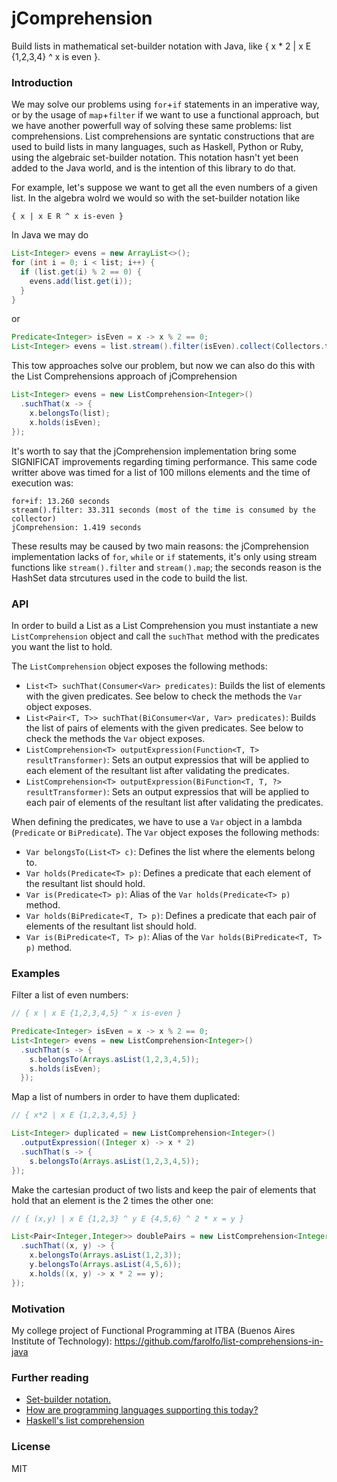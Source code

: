 # jComprehension
Build lists in mathematical set-builder notation with Java, like { x * 2 | x E {1,2,3,4} ^ x is even }.

### Introduction

We may solve our problems using `for`+`if` statements in an imperative way, or by the usage of `map`+`filter` if we want to use a functional approach, but we have another powerfull way of solving these same problems: list comprehensions. List comprehensions are syntatic constructions that are used to build lists in many languages, such as Haskell, Python or Ruby, using the algebraic set-builder notation. This notation hasn't yet been added to the Java world, and is the intention of this library to do that.

For example, let's suppose we want to get all the even numbers of a given list. In the algebra wolrd we would so with the set-builder notation like
```
{ x | x E R ^ x is-even }
```
In Java we may do
```java
List<Integer> evens = new ArrayList<>();
for (int i = 0; i < list; i++) {
  if (list.get(i) % 2 == 0) {
    evens.add(list.get(i));
  }
}
```
or
```java
Predicate<Integer> isEven = x -> x % 2 == 0;
List<Integer> evens = list.stream().filter(isEven).collect(Collectors.toList());
```
This tow approaches solve our problem, but now we can also do this with the List Comprehensions approach of jComprehension
```java
List<Integer> evens = new ListComprehension<Integer>()
  .suchThat(x -> {
    x.belongsTo(list);
    x.holds(isEven);
});
```

It's worth to say that the jComprehension implementation bring some SIGNIFICAT improvements regarding timing performance. This same code writter above was timed for a list of 100 millons elements and the time of execution was:
```
for+if: 13.260 seconds
stream().filter: 33.311 seconds (most of the time is consumed by the collector)
jComprehension: 1.419 seconds
```
These results may be caused by two main reasons: the jComprehension implementation lacks of `for`, `while` or `if` statements, it's only using stream functions like `stream().filter` and `stream().map`; the seconds reason is the HashSet data strcutures used in the code to build the list.

### API

In order to build a List as a List Comprehension you must instantiate a new `ListComprehension` object and call the `suchThat` method with the predicates you want the list to hold.

The `ListComprehension` object exposes the following methods:

* `List<T> suchThat(Consumer<Var> predicates)`: Builds the list of elements with the given predicates. See below to check the methods the `Var` object exposes.
* `List<Pair<T, T>> suchThat(BiConsumer<Var, Var> predicates)`: Builds the list of pairs of elements with the given predicates. See below to check the methods the `Var` object exposes.
* `ListComprehension<T> outputExpression(Function<T, T> resultTransformer)`: Sets an output expressios that will be applied to each element of the resultant list after validating the predicates.
* `ListComprehension<T> outputExpression(BiFunction<T, T, ?> resultTransformer)`: Sets an output expressios that will be applied to each pair of elements of the resultant list after validating the predicates.

When defining the predicates, we have to use a `Var` object in a lambda (`Predicate` or `BiPredicate`).
The `Var` object exposes the following methods:

* `Var belongsTo(List<T> c)`: Defines the list where the elements belong to.
* `Var holds(Predicate<T> p)`: Defines a predicate that each element of the resultant list should hold.
* `Var is(Predicate<T> p)`: Alias of the `Var holds(Predicate<T> p)` method.
* `Var holds(BiPredicate<T, T> p)`: Defines a predicate that each pair of elements of the resultant list should hold.
* `Var is(BiPredicate<T, T> p)`: Alias of the `Var holds(BiPredicate<T, T> p)` method.

### Examples

Filter a list of even numbers:
```java
// { x | x E {1,2,3,4,5} ^ x is-even }

Predicate<Integer> isEven = x -> x % 2 == 0;
List<Integer> evens = new ListComprehension<Integer>()
  .suchThat(s -> {
    s.belongsTo(Arrays.asList(1,2,3,4,5));
    s.holds(isEven);
  });
```

Map a list of numbers in order to have them duplicated:
```java
// { x*2 | x E {1,2,3,4,5} }

List<Integer> duplicated = new ListComprehension<Integer>()
  .outputExpression((Integer x) -> x * 2)
  .suchThat(s -> {
    s.belongsTo(Arrays.asList(1,2,3,4,5));
});
```

Make the cartesian product of two lists and keep the pair of elements that hold that an element is the 2 times the other one: 
```java
// { (x,y) | x E {1,2,3} ^ y E {4,5,6} ^ 2 * x = y }

List<Pair<Integer,Integer>> doublePairs = new ListComprehension<Integer>()
  .suchThat((x, y) -> {
    x.belongsTo(Arrays.asList(1,2,3));
    y.belongsTo(Arrays.asList(4,5,6));
    x.holds((x, y) -> x * 2 == y);
});
```

### Motivation
My college project of Functional Programming at ITBA (Buenos Aires Institute of Technology): https://github.com/farolfo/list-comprehensions-in-java

### Further reading

* [Set-builder notation.](https://en.wikipedia.org/wiki/Set-builder_notation)
* [How are programming languages supporting this today?](https://en.wikipedia.org/wiki/Comparison_of_programming_languages_(list_comprehension))
* [Haskell's list comprehension](http://learnyouahaskell.com/starting-out#im-a-list-comprehension)

### License

MIT
